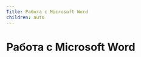 ```yaml
---
Title: Работа с Microsoft Word
children: auto
---
```



Работа с Microsoft Word
=======================

<!-- TOC -->
